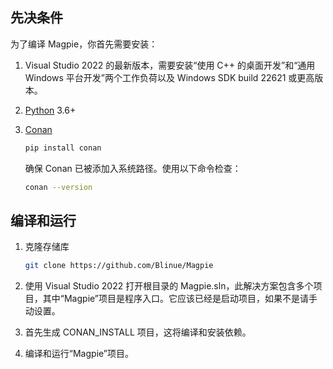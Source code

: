 ## 先决条件

为了编译 Magpie，你首先需要安装：

1. Visual Studio 2022 的最新版本，需要安装“使用 C++ 的桌面开发”和“通用 Windows 平台开发”两个工作负荷以及 Windows SDK build 22621 或更高版本。
2. [Python](https://www.python.org/) 3.6+
3. [Conan](https://conan.io/)

   ```bash
   pip install conan
   ```
   确保 Conan 已被添加入系统路径。使用以下命令检查：
   ```bash
   conan --version
   ```

## 编译和运行

1. 克隆存储库

   ```bash
   git clone https://github.com/Blinue/Magpie
   ```

2. 使用 Visual Studio 2022 打开根目录的 Magpie.sln，此解决方案包含多个项目，其中“Magpie”项目是程序入口。它应该已经是启动项目，如果不是请手动设置。

3. 首先生成 CONAN_INSTALL 项目，这将编译和安装依赖。

4. 编译和运行“Magpie”项目。
